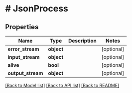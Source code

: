 # # JsonProcess

## Properties

Name | Type | Description | Notes
------------ | ------------- | ------------- | -------------
**error_stream** | **object** |  | [optional]
**input_stream** | **object** |  | [optional]
**alive** | **bool** |  | [optional]
**output_stream** | **object** |  | [optional]

[[Back to Model list]](../../README.md#models) [[Back to API list]](../../README.md#endpoints) [[Back to README]](../../README.md)

